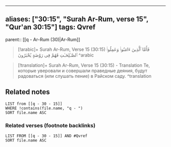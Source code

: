
---
aliases: ["30:15", "Surah Ar-Rum, verse 15", "Qur'an 30:15"]
tags: Qvref
---

parent:: [[q - Ar-Rum (30)|Ar-Rum]]

> [!arabic]+ Surah Ar-Rum, Verse 15 (30:15)
> <span class="quran-arabic">فَأَمَّا ٱلَّذِينَ ءَامَنُوا۟ وَعَمِلُوا۟ ٱلصَّـٰلِحَـٰتِ فَهُمْ فِى رَوْضَةٍ يُحْبَرُونَ</span>
^arabic

> [!translation]+ Surah Ar-Rum, Verse 15 (30:15) - Translation
> Те, которые уверовали и совершали праведные деяния, будут радоваться (или слушать пение) в Райском саду.
^translation



## Related notes
```dataview
LIST from [[q - 30 - 15]]
WHERE !contains(file.name, "q - ")
SORT file.name ASC
```

### Related verses (footnote backlinks)
```dataview
LIST FROM [[q - 30 - 15]] AND #Qvref
SORT file.name ASC
```

